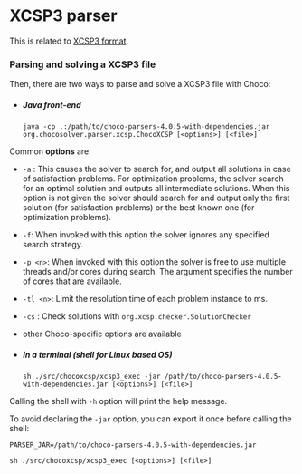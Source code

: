 XCSP3 parser
============

This is related to [XCSP3 format](http://xcsp.org).

### Parsing and solving a XCSP3 file

Then, there are two ways to parse and solve a XCSP3 file with Choco:

* ##### Java front-end

  ```java -cp .:/path/to/choco-parsers-4.0.5-with-dependencies.jar org.chocosolver.parser.xcsp.ChocoXCSP [<options>] [<file>]```

Common __options__ are:
* ```-a``` : This causes the solver to search for, and output all solutions in case of satisfaction problems. For optimization problems, the solver search for an optimal solution and outputs all intermediate solutions. When this option is not given the solver should search for and output only the first solution (for satisfaction problems) or the best known one (for optimization problems).
* ```-f```: When invoked with this option the solver ignores any specified search strategy.
* ```-p <n>```: When invoked with this option the solver is free to use multiple threads and/or cores during search.  The argument <n> specifies the number of cores that are available. 
* ```-tl <n>```: Limit the resolution time of each problem instance to <n> ms.
* ```-cs``` : Check solutions with `org.xcsp.checker.SolutionChecker`
* other Choco-specific options are available

  
* ##### In a terminal (shell for Linux based OS)
  
  ```sh ./src/chocoxcsp/xcsp3_exec -jar /path/to/choco-parsers-4.0.5-with-dependencies.jar [<options>] [<file>]```  

Calling the shell with `-h` option will print the help message.

To avoid declaring the `-jar` option, you can export it once before calling the shell:

   `PARSER_JAR=/path/to/choco-parsers-4.0.5-with-dependencies.jar`
   
   `sh ./src/chocoxcsp/xcsp3_exec [<options>] [<file>]`


